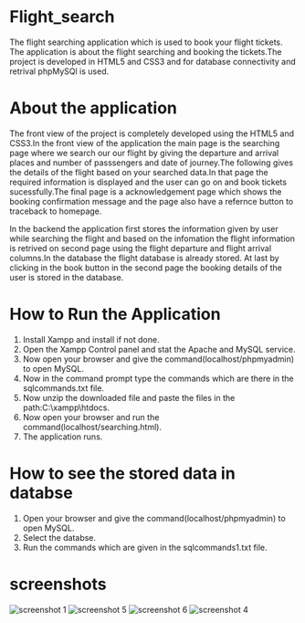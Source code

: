 # Flight_search
The flight searching application which is used to book your flight tickets.
The application is about the flight searching and booking the tickets.The project is developed in HTML5 and CSS3 and for database connectivity and retrival phpMySQl is used.
# About the application
The front view of the project is completely developed using the HTML5 and CSS3.In the front view of the application the main page is the searching page where we search our our flight by giving the departure and arrival places and number of passsengers and date of journey.The following gives the details of the flight based on your searched data.In that page the required information is displayed and the user can go on and book tickets sucessfully.The final page is a acknowledgement page which shows the booking confirmation message and the page also have a refernce button to traceback to homepage.

In the backend the application first stores the information given by user while searching the  flight and based on the infomation the flight information is retrived on second page using the flight departure and flight arrival columns.In the database the flight database is already stored. At last by clicking in the book button in the second page the booking details of the user is stored in the database.

# How to Run the Application
  1. Install Xampp and install if not done.
  2. Open the Xampp Control panel and stat the Apache and MySQL service.
  3. Now open your browser and give the command(localhost/phpmyadmin) to open MySQL.
  4. Now in the command prompt type the commands which are there in the sqlcommands.txt file.
  5. Now unzip the downloaded file and paste the files in the path:C:\xampp\htdocs\.
  6. Now open your browser and run the command(localhost/searching.html).
  7. The application runs.
  
 # How to see the stored data in databse

   1. Open your browser and give the command(localhost/phpmyadmin) to open MySQL.
   2. Select the databse.
   3. Run the commands  which are given in the sqlcommands1.txt file.
  
  # screenshots
  ![screenshot 1](https://user-images.githubusercontent.com/40662920/42313477-83ad64e0-8060-11e8-8cd2-a9061d747502.png)
  ![screenshot 5](https://user-images.githubusercontent.com/40662920/42313888-6cbfa09e-8061-11e8-8b0f-7cdc4ed98d7d.png)
  ![screenshot 6](https://user-images.githubusercontent.com/40662920/42313897-714868e4-8061-11e8-8309-424929c1987d.png)
  ![screenshot 4](https://user-images.githubusercontent.com/40662920/42313686-eebf3f92-8060-11e8-8c43-3789e64ec277.png)

